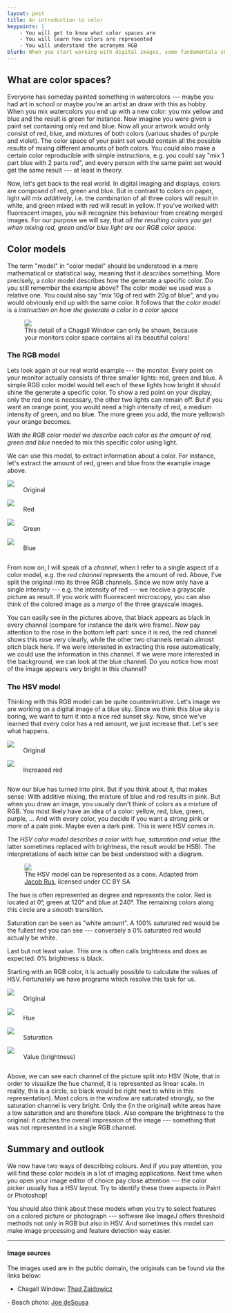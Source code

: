 ```yaml
---
layout: post
title: An introduction to color
keypoints: | 
    - You will get to know what color spaces are
    - You will learn how colors are represented
    - You will understand the acronyms RGB
blurb: When you start working with digital images, some fundamentals should be known. Here we will take a look at color spaces and models --- ways to represent and break up the "contents" of a color. This knowledge can come in handy, when you want to do automatic feature detection in an image. Maybe you are interested in red precipitates or want to distinguish a purple cell from a green one? Or maybe you are just interested in some basics about images without complicated formulas.
---
```


## What are color spaces?

Everyone has someday painted something in watercolors --- maybe you had art in school or maybe you're an artist an draw with this as hobby. When you mix watercolors you end up with a new color: you mix yellow and blue and the result is green for instance. Now imagine you were given a paint set containing only red and blue. Now all your artwork would only consist of red, blue, and mixtures of both colors (various shades of purple and violet). The color space of your paint set would contain all the possible results of mixing different amounts of both colors. You could also make a certain color reproducible with simple instructions, e.g. you could say "mix 1 part blue with 2 parts red", and every person with the same paint set would get the same result --- at least in theory.

Now, let's get back to the real world. In digital imaging and displays, colors are composed of red, green and blue. But in contrast to colors on paper, light will mix *additively*, i.e. the combination of all three colors will result in white, and green mixed with red will result in yellow. If you've worked with fluorescent images, you will recognize this behaviour from creating merged images. For our purpose we will say, that *all the resulting colors you get when mixing red, green and/or blue light are our RGB color space*.

## Color models

The term "model" in "color model" should be understood in a more mathematical or statistical way, meaning that it *describes* something. More precisely, a color model describes how the generate a specific color. Do you still remember the example above? The color model we used was a relative one. You could also say "mix 10g of red with 20g of blue", and you would obviously end up with the same color. It follows that the *color model* is a *instruction on how the generate a color in a color space*

<div class="text-center">
<figure>
<img src="/images/color_examples/example_small.jpg" itemprop="image" />
<figcaption>This detail of a Chagall Window can only be shown, because your monitors color space contains all its beautiful colors!</figcaption>
</figure>
</div>

### The RGB model

Lets look again at our real world example --- the monitor. Every point on your monitor actually consists of three smaller lights: red, green and blue. A simple RGB color model would tell each of these lights how bright it should shine the generate a specific color. To show a red point on your display, only the red one is necessary, the other two lights can remain off. But if you want an orange point, you would need a high intensity of red, a medium intensity of green, and no blue. The more green you add, the more yellowish your orange becomes.

*With the RGB color model we describe each color as the amount of red, green and blue* needed to mix this specific color using light.

We can use this model, to extract information about a color. For instance, let's extract the amount of red, green and blue from the example image above.

<div class="row">
    <div class="medium-3 columns">
        <img src="/images/color_examples/example_small.jpg" />
        <p class="sub" style="text-align:center">Original</p>
    </div>
    <div class="medium-3 columns">
        <img src="/images/color_examples/Red.jpg" />
        <p class="sub" style="text-align:center">Red</p>
    </div>
    <div class="medium-3 columns">
        <img src="/images/color_examples/Green.jpg" />
        <p class="sub" style="text-align:center">Green</p>
    </div>
    <div class="medium-3 columns">
        <img src="/images/color_examples/Blue.jpg" />
        <p class="sub" style="text-align:center">Blue</p>
    </div>
</div>

From now on, I will speak of a *channel*, when I refer to a single aspect of a color model, e.g. the *red channel* represents the amount of red. Above, I've split the original into its three RGB channels. Since we now only have a single intensity --- e.g. the intensity of red --- we receive a grayscale picture as result. If you work with fluorescent microscopy, you can also think of the colored image as a *merge* of the three grayscale images.

You can easily see in the pictures above, that black appears as black in every channel (compare for instance the dark wire frame). Now pay attention to the rose in the bottom left part: since it is red, the red channel shows this rose very clearly, while the other two channels remain almost pitch black here. If we were interested in extracting this rose automatically, we could use the information in this channel. If we were more interested in the background, we can look at the blue channel. Do you notice how most of the image appears very bright in this channel?

### The HSV model

Thinking with this RGB model can be quite counterintuitive. Let's image we are working on a digital image of a blue sky. Since we think this blue sky is boring, we want to turn it into a nice red sunset sky. Now, since we've learned that every color has a red amount, we just increase that. Let's see what happens. 

<div class="row">
    <div class="medium-6 columns">
        <img src="/images/color_examples/rgb_original.jpg" />
        <p class="sub" style="text-align:center">Original</p>
    </div>
    <div class="medium-6 columns">
        <img src="/images/color_examples/rgb_with_red.jpg" />
        <p class="sub" style="text-align:center">Increased red</p>
    </div>
</div>

Now our blue has turned into pink. But if you think about it, that makes sense: With additive mixing, the mixture of blue and red results in pink. But when you draw an image, you usually don't think of colors as a mixture of RGB. You most likely have an idea of a color: yellow, red, blue, green, purple, ... And with every color, you decide if you want a strong pink or more of a pale pink. Maybe even a dark pink. This is were HSV comes in.

The *HSV color model describes a color with hue, saturation and value* (the latter sometimes replaced with brightness, the result would be HSB). The interpretations of each letter can be best understood with a diagram.

<div class="text-center">
    <figure>
    <img src="/images/color_examples/hsv_model.png" />
    <figcaption>The HSV model can be represented as a cone. Adapted from <a href="https://commons.wikimedia.org/wiki/File:Hsl-hsv_models.svg" target="_blank">Jacob Rus</a>, licensed under CC BY SA</figcaption>
    </figure>
</div>

The hue is often represented as degree and represents the color. Red is located at 0°, green at 120° and blue at 240°. The remaining colors along this circle are a smooth transition.

Saturation can be seen as "white amount". A 100% saturated red would be the fullest red you can see --- conversely a 0% saturated red would actually be white.

Last but not least value. This one is often calls brightness and does as expected: 0% brightness is black.

Starting with an RGB color, it is actually possible to calculate the values of HSV. Fortunately we have programs which resolve this task for us.

<div class="row">
    <div class="medium-3 columns">
        <img src="/images/color_examples/example_small.jpg" />
        <p class="sub" style="text-align:center">Original</p>
    </div>
    <div class="medium-3 columns">
        <img src="/images/color_examples/Hue.jpg" />
        <p class="sub" style="text-align:center">Hue</p>
    </div>
    <div class="medium-3 columns">
        <img src="/images/color_examples/Saturation.jpg" />
        <p class="sub" style="text-align:center">Saturation</p>
    </div>
    <div class="medium-3 columns">
        <img src="/images/color_examples/Brightness.jpg" />
        <p class="sub" style="text-align:center">Value (brightness)</p>
    </div>
</div>

Above, we can see each channel of the picture split into HSV (Note, that in order to visualize the hue channel, it is represented as linear scale. In reality, this is a circle, so black would be right next to white in this representation). Most colors in the window are saturated strongly, so the saturation channel is very bright. Only the (in the original) white areas have a low saturation and are therefore black. Also compare the brightness to the original: it catches the overall impression of the image --- something that was not represented in a single RGB channel.

## Summary and outlook

We now have two ways of describing colours. And if you pay attention, you will find these color models in a lot of imaging applications. Next time when you open your image editor of choice pay close attention --- the color picker usually has a HSV layout. Try to identify these three aspects in Paint or Photoshop!

You should also think about these models when you try to select features on a colored picture or photograph --- software like ImageJ offers threshold methods not only in RGB but also in HSV. And sometimes this model can make image processing and feature detection way easier.

----

#### Image sources

The images used are in the public domain, the originals can be found via the links below:

- Chagall Window: <a href="https://www.flickr.com/photos/thadz/11257267733/" target="_blank">Thad Zajdowicz
</a>
- Beach photo: <a href="https://www.flickr.com/photos/mustangjoe/26793374391/" target="_blank">Joe deSousa
</a>